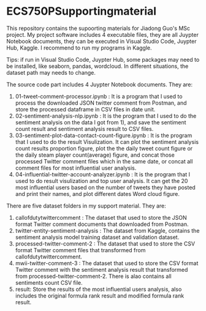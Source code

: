 # ECS750PSupportingmaterial
This repository contains the supoorting materials for Jiadong Guo's MSc project.
My project software includes 4 executable files, they are all Juypter Notebook documents, they can be executed in Visual Studio Code, Juypter Hub, Kaggle. I recommend to run my programs in Kaggle. 

Tips: if run in Visual Studio Code, Juypter Hub, some packages may need to be installed, like seaborn, pandas, wordcloud. In different situations, the dataset path may needs to change.

The source code part includes 4 Juypter Notebook documents. They are:
1) 01-tweet-comment-processor.ipynb :  It is a program that I used to process the downloaded JSON twitter comment from Postman, and store the processed dataframe in CSV files in date unit.
2) 02-sentiment-analysis-nlp.ipynb : It is the program that I used to do the sentiment analysis on the data I got from 1), and save the sentiment count result and sentiment analysis result to CSV files.
3) 03-sentiment-plot-data-contact-count-figure.ipynb : It is the program that I used to do the result Visulization. It can plot the sentiment analysis count results proportion figure, plot the the daily tweet count figure or the daily steam player count(average) figure, and concat those processed Twitter comment files which in the same date, or concat all comment files for most influential user analysis.
4) 04-influential-twitter-account-analyzer.ipynb : It is the program that I used to do result visulization and top user analysis. It can get the 20 most influential users based on the number of tweets they have posted and print their names, and plot different dates Word cloud figure.

There are five dataset folders in my support material. They are:
1) callofdutytwittercomment : The dataset that used to store the JSON format Twitter comment documents that downloaded from Postman.
2) twitter-entity-sentiment-analysis : The dataset from Kaggle, contains the sentiment analysis model training dataset and validation dataset.
3) processed-twitter-comment-2 : The dataset that used to store the CSV format Twitter comment files that transformed from callofdutytwittercomment.
4) mwii-twitter-comment-3 : The dataset that used to store the CSV format Twitter comment with the sentiment analysis result that transformed from processed-twitter-comment-2. There is alao contains all sentiments count CSV file.
5) result: Store the results of the most influential users analysis, also includes the original formula rank result and modified formula rank result.
